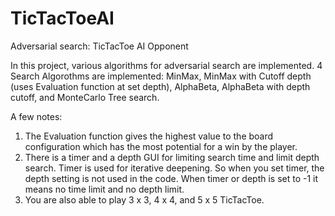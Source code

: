 # TicTacToeAI

Adversarial search: TicTacToe AI Opponent

In this project, various algorithms for adversarial search are implemented. 
4 Search Algorothms are implemented: MinMax, MinMax with Cutoff depth (uses Evaluation function at set depth), AlphaBeta, AlphaBeta with depth cutoff, and MonteCarlo Tree search.

A few notes:
  1) The Evaluation function gives the highest value to the board configuration which has the most potential for a win by the player.
  2) There is a timer and a depth GUI for limiting search time and limit depth search. Timer is used for iterative deepening. So when you set timer, the depth setting is not used in the code. When timer or depth is set to -1 it means no time limit and no depth limit.
  3) You are also able to play 3 x 3, 4 x 4, and 5 x 5 TicTacToe. 


